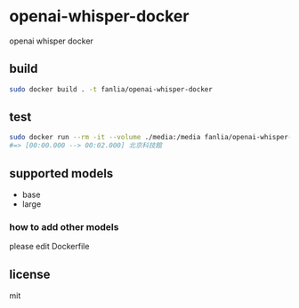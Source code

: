 # openai-whisper-docker
openai whisper docker

## build

```sh
sudo docker build . -t fanlia/openai-whisper-docker
```

## test

```sh
sudo docker run --rm -it --volume ./media:/media fanlia/openai-whisper-docker whisper /media/16k.wav --model base
#=> [00:00.000 --> 00:02.000] 北京科技館
```

## supported models

- base
- large


### how to add other models

please edit Dockerfile

## license

mit
